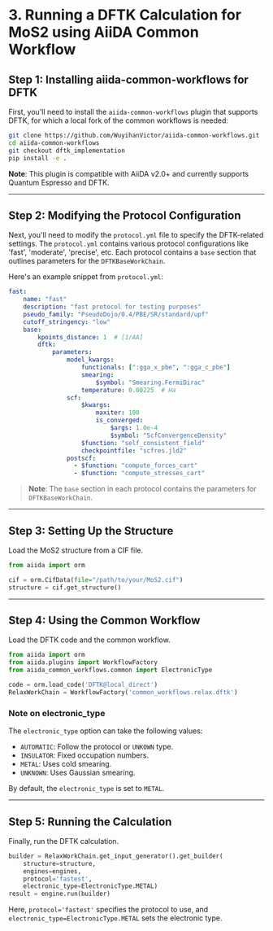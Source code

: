 # 3. Running a DFTK Calculation for MoS2 using AiiDA Common Workflow

## Step 1: Installing aiida-common-workflows for DFTK
First, you'll need to install the `aiida-common-workflows` plugin that supports DFTK,
for which a local fork of the common workflows is needed:
```bash
git clone https://github.com/WuyihanVictor/aiida-common-workflows.git
cd aiida-common-workflows
git checkout dftk_implementation
pip install -e .
```

**Note**: This plugin is compatible with AiiDA v2.0+
and currently supports Quantum Espresso and DFTK.

---

## Step 2: Modifying the Protocol Configuration

Next, you'll need to modify the `protocol.yml` file to specify the DFTK-related
settings. The `protocol.yml` contains various protocol configurations like
'fast', 'moderate', 'precise', etc. Each protocol contains a `base` section
that outlines parameters for the `DFTKBaseWorkChain`.

Here's an example snippet from `protocol.yml`:

```yaml
fast:
    name: "fast"
    description: "fast protocol for testing purposes"
    pseudo_family: "PseudoDojo/0.4/PBE/SR/standard/upf"
    cutoff_stringency: "low"
    base:
        kpoints_distance: 1  # [1/AA]
        dftk:
            parameters:
                model_kwargs:
                    functionals: [":gga_x_pbe", ":gga_c_pbe"]
                    smearing:
                        $symbol: "Smearing.FermiDirac"
                    temperature: 0.00225  # Ha
                scf:
                    $kwargs:
                        maxiter: 100
                        is_converged:
                            $args: 1.0e-4
                            $symbol: "ScfConvergenceDensity"
                    $function: "self_consistent_field"
                    checkpointfile: "scfres.jld2"
                postscf:
                  - $function: "compute_forces_cart"
                  - $function: "compute_stresses_cart"
```

> **Note**: The `base` section in each protocol contains the parameters for `DFTKBaseWorkChain`.

---

## Step 3: Setting Up the Structure

Load the MoS2 structure from a CIF file.

```python
from aiida import orm

cif = orm.CifData(file="/path/to/your/MoS2.cif")
structure = cif.get_structure()
```

---

## Step 4: Using the Common Workflow

Load the DFTK code and the common workflow.

```python
from aiida import orm
from aiida.plugins import WorkflowFactory
from aiida_common_workflows.common import ElectronicType

code = orm.load_code('DFTK@local_direct')
RelaxWorkChain = WorkflowFactory('common_workflows.relax.dftk')
```

### Note on electronic_type

The `electronic_type` option can take the following values:
- `AUTOMATIC`: Follow the protocol or `UNKOWN` type.
- `INSULATOR`: Fixed occupation numbers.
- `METAL`: Uses cold smearing.
- `UNKNOWN`: Uses Gaussian smearing.

By default, the `electronic_type` is set to `METAL`.

---

## Step 5: Running the Calculation

Finally, run the DFTK calculation.

```python
builder = RelaxWorkChain.get_input_generator().get_builder(
    structure=structure,
    engines=engines,
    protocol='fastest',
    electronic_type=ElectronicType.METAL)
result = engine.run(builder)
```

Here, `protocol='fastest'` specifies the protocol to use,
and `electronic_type=ElectronicType.METAL` sets the electronic type.
